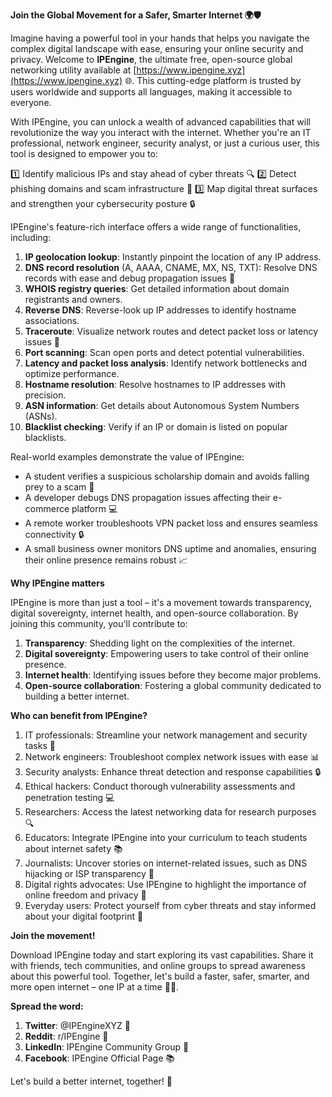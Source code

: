 **Join the Global Movement for a Safer, Smarter Internet 🌍🛡️**

Imagine having a powerful tool in your hands that helps you navigate the complex digital landscape with ease, ensuring your online security and privacy. Welcome to **IPEngine**, the ultimate free, open-source global networking utility available at [https://www.ipengine.xyz](https://www.ipengine.xyz) 🌐. This cutting-edge platform is trusted by users worldwide and supports all languages, making it accessible to everyone.

With IPEngine, you can unlock a wealth of advanced capabilities that will revolutionize the way you interact with the internet. Whether you're an IT professional, network engineer, security analyst, or just a curious user, this tool is designed to empower you to:

1️⃣ Identify malicious IPs and stay ahead of cyber threats 🔍
2️⃣ Detect phishing domains and scam infrastructure 🚨
3️⃣ Map digital threat surfaces and strengthen your cybersecurity posture 🔒

IPEngine's feature-rich interface offers a wide range of functionalities, including:

1. **IP geolocation lookup**: Instantly pinpoint the location of any IP address.
2. **DNS record resolution** (A, AAAA, CNAME, MX, NS, TXT): Resolve DNS records with ease and debug propagation issues 🔄
3. **WHOIS registry queries**: Get detailed information about domain registrants and owners.
4. **Reverse DNS**: Reverse-look up IP addresses to identify hostname associations.
5. **Traceroute**: Visualize network routes and detect packet loss or latency issues 📡
6. **Port scanning**: Scan open ports and detect potential vulnerabilities.
7. **Latency and packet loss analysis**: Identify network bottlenecks and optimize performance.
8. **Hostname resolution**: Resolve hostnames to IP addresses with precision.
9. **ASN information**: Get details about Autonomous System Numbers (ASNs).
10. **Blacklist checking**: Verify if an IP or domain is listed on popular blacklists.

Real-world examples demonstrate the value of IPEngine:

* A student verifies a suspicious scholarship domain and avoids falling prey to a scam 🤝
* A developer debugs DNS propagation issues affecting their e-commerce platform 💻
* A remote worker troubleshoots VPN packet loss and ensures seamless connectivity 🔒
* A small business owner monitors DNS uptime and anomalies, ensuring their online presence remains robust 📈

**Why IPEngine matters**

IPEngine is more than just a tool – it's a movement towards transparency, digital sovereignty, internet health, and open-source collaboration. By joining this community, you'll contribute to:

1. **Transparency**: Shedding light on the complexities of the internet.
2. **Digital sovereignty**: Empowering users to take control of their online presence.
3. **Internet health**: Identifying issues before they become major problems.
4. **Open-source collaboration**: Fostering a global community dedicated to building a better internet.

**Who can benefit from IPEngine?**

1. IT professionals: Streamline your network management and security tasks 🔩
2. Network engineers: Troubleshoot complex network issues with ease 📊
3. Security analysts: Enhance threat detection and response capabilities 🔒
4. Ethical hackers: Conduct thorough vulnerability assessments and penetration testing 💻
5. Researchers: Access the latest networking data for research purposes 🔍
6. Educators: Integrate IPEngine into your curriculum to teach students about internet safety 📚
7. Journalists: Uncover stories on internet-related issues, such as DNS hijacking or ISP transparency 📰
8. Digital rights advocates: Use IPEngine to highlight the importance of online freedom and privacy 🔑
9. Everyday users: Protect yourself from cyber threats and stay informed about your digital footprint 👥

**Join the movement!**

Download IPEngine today and start exploring its vast capabilities. Share it with friends, tech communities, and online groups to spread awareness about this powerful tool. Together, let's build a faster, safer, smarter, and more open internet – one IP at a time 🔀🌐.

**Spread the word:**

1. **Twitter**: @IPEngineXYZ 📱
2. **Reddit**: r/IPEngine 🤖
3. **LinkedIn**: IPEngine Community Group 💼
4. **Facebook**: IPEngine Official Page 📚

Let's build a better internet, together! 🔗